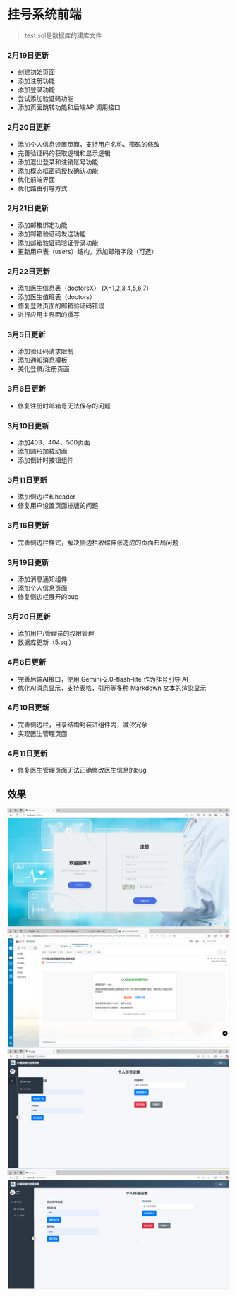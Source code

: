 # 挂号系统前端
> test.sql是数据库的建库文件

### 2月19日更新
- 创建初始页面
- 添加注册功能
- 添加登录功能
- 尝试添加验证码功能
- 添加页面跳转功能和后端API调用接口

### 2月20日更新
- 添加个人信息设置页面，支持用户名称、密码的修改
- 完善验证码的获取逻辑和显示逻辑
- 添加退出登录和注销账号功能
- 添加模态框密码授权确认功能
- 优化前端界面
- 优化路由引导方式

### 2月21日更新
- 添加邮箱绑定功能
- 添加邮箱验证码发送功能
- 添加邮箱验证码验证登录功能
- 更新用户表（users）结构，添加邮箱字段（可选）

### 2月22日更新
- 添加医生信息表（doctorsX） (X=1,2,3,4,5,6,7)
- 添加医生值班表（doctors）
- 修复登陆页面的邮箱验证码错误
- 进行应用主界面的撰写

### 3月5日更新
- 添加验证码请求限制
- 添加通知消息模板
- 美化登录/注册页面

### 3月6日更新
- 修复注册时邮箱号无法保存的问题

### 3月10日更新
- 添加403、404、500页面
- 添加圆形加载动画 
- 添加倒计时按钮组件

### 3月11日更新
- 添加侧边栏和header
- 修复用户设置页面排版的问题

### 3月16日更新
- 完善侧边栏样式，解决侧边栏收缩伸张造成的页面布局问题

### 3月19日更新
- 添加消息通知组件
- 添加个人信息页面
- 修复侧边栏展开的bug

### 3月20日更新
- 添加用户/管理员的权限管理
- 数据库更新（5.sql）

### 4月6日更新
- 完善后端AI接口，使用 Gemini-2.0-flash-lite 作为挂号引导 AI
- 优化AI消息显示，支持表格，引用等多种 Markdown 文本的渲染显示

### 4月10日更新
- 完善侧边栏，目录结构封装进组件内，减少冗余
- 实现医生管理页面

### 4月11日更新
- 修复医生管理页面无法正确修改医生信息的bug

## 效果
![image](注册登录页面.png)
![image](邮箱验证码.png)
![image](侧边栏收缩.png)
![image](侧边栏伸张.png)

